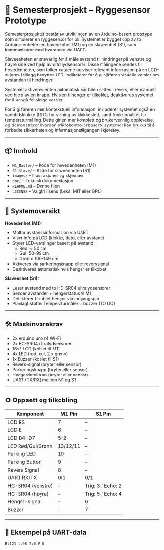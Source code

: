 # 🚗 Semesterprosjekt – Ryggesensor Prototype

Semesterprosjektet består av utviklingen av en Arduino-basert prototype som simulerer en ryggesensor for bil. Systemet er bygget opp av to Arduino-enheter: en hovedenhet (M1) og en slaveenhet (S1), som kommuniserer med hverandre via UART.

Slaveenheten er ansvarlig for å måle avstand til hindringer på venstre og høyre side ved hjelp av ultralydsensorer. Disse målingene sendes til hovedenheten, som tolker dataene og viser relevant informasjon på en LCD-skjerm. I tillegg benyttes LED-indikatorer for å gi sjåføren visuelle varsler om avstanden til hindringer.

Systemet aktiveres enten automatisk når bilen settes i revers, eller manuelt ved hjelp av en knapp. Hvis en tilhenger er tilkoblet, deaktiveres systemet for å unngå feilaktige varsler.

For å gi føreren mer kontekstuell informasjon, inkluderer systemet også en sanntidsklokke (RTC) for visning av klokkeslett, samt funksjonalitet for temperaturmåling. Dette gir en mer komplett og brukervennlig opplevelse, og demonstrerer hvordan mikrokontrollerbaserte systemer kan brukes til å forbedre sikkerheten og informasjonstilgangen i kjøretøy.

---

## 📦 Innhold

- `M1_Master/` – Kode for hovedenheten (M1)
- `S1_Slave/` – Kode for slaveenheten (S1)
- `images/` – Illustrasjoner og skjemaer
- `doc/` – Teknisk dokumentasjon
- `README.md` – Denne filen
- `LICENSE` – Valgfri lisens (f.eks. MIT eller GPL)

---

## 🔧 Systemoversikt

**Hovedenhet (M1):**
- Mottar avstandsinformasjon via UART
- Viser info på LCD (klokke, dato, eller avstand)
- Styrer LED-varslinger basert på avstand:
  - Rød: < 50 cm
  - Gul: 50–99 cm
  - Grønn: 100–149 cm
- Aktiveres via parkeringsknapp eller reverssignal
- Deaktiveres automatisk hvis henger er tilkoblet

**Slaveenhet (S1):**
- Leser avstand med to HC-SR04 ultralydsensorer
- Sender avstander + hengerstatus til M1
- Detekterer tilkoblet henger via inngangspin
- Planlagt støtte: Temperaturmåler + buzzer (TO DO)

---

## 🛠️ Maskinvarekrav

- 2x Arduino uno r4 Wi-Fi
- 2x HC-SR04 ultralydsensorer
- 16x2 LCD (koblet til M1)
- 4x LED (rød, gul, 2 x grønn)
- 1x Buzzer (koblet til S1)
- Revers-signal (bryter eller sensor)
- Parkeringsknapp (bryter eller sensor)
- Hengerdeteksjon (bryter eller sensor)
- UART (TX/RX) mellom M1 og S1

---

## ⚙️ Oppsett og tilkobling

| Komponent        | M1 Pin 	| S1 Pin 		|
|------------------|----------|----------------------|
| LCD RS           | 7      	| –      		|
| LCD E            | 6      	| –      		|
| LCD D4-D7        | 5–2    	| –      		|
| LED Rød/Gul/Grønn| 13/12/11	| –      		|
| Parking LED      | 10     	| –      		|
| Parking Button   | 9      	| –      		|
| Revers Signal    | 8      	| –      		|
| UART RX/TX       | 0/1    	| 0/1    		|
| HC-SR04 (venstre)| –      	| Trig: 3 / Echo: 2 	|
| HC-SR04 (høyre)  | –      	| Trig: 5 / Echo: 4 	|
| Henger-signal    | –      	| 6      		|
| Buzzer           | –      	| 7      		|

---

## 🧪 Eksempel på UART-data

```txt
R:121 L:98 T:0 P:0
